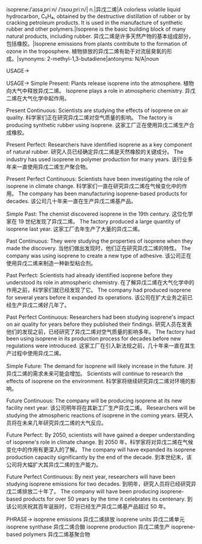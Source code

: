 isoprene:/ˈaɪsəˌpriːn/ /ˈɪsoʊˌpriːn/| n.|异戊二烯|A colorless volatile liquid hydrocarbon, C₅H₈, obtained by the destructive distillation of rubber or by cracking petroleum products. It is used in the manufacture of synthetic rubber and other polymers.|Isoprene is the basic building block of many natural products, including rubber. 异戊二烯是许多天然产物的基本组成部分，包括橡胶。|Isoprene emissions from plants contribute to the formation of ozone in the troposphere. 植物排放的异戊二烯有助于对流层臭氧的形成。|synonyms: 2-methyl-1,3-butadiene|antonyms: N/A|noun

USAGE->

USAGE->
Simple Present:
Plants release isoprene into the atmosphere.  植物向大气中释放异戊二烯。
Isoprene plays a role in atmospheric chemistry. 异戊二烯在大气化学中起作用。

Present Continuous:
Scientists are studying the effects of isoprene on air quality. 科学家们正在研究异戊二烯对空气质量的影响。
The factory is producing synthetic rubber using isoprene. 这家工厂正在使用异戊二烯生产合成橡胶。

Present Perfect:
Researchers have identified isoprene as a key component of natural rubber. 研究人员已经确定异戊二烯是天然橡胶的关键成分。
The industry has used isoprene in polymer production for many years.  该行业多年来一直使用异戊二烯生产聚合物。

Present Perfect Continuous:
Scientists have been investigating the role of isoprene in climate change. 科学家们一直在研究异戊二烯在气候变化中的作用。
The company has been manufacturing isoprene-based products for decades.  该公司几十年来一直在生产异戊二烯基产品。

Simple Past:
The chemist discovered isoprene in the 19th century.  这位化学家在 19 世纪发现了异戊二烯。
The factory produced a large quantity of isoprene last year.  这家工厂去年生产了大量的异戊二烯。

Past Continuous:
They were studying the properties of isoprene when they made the discovery.  当他们做出发现时，他们正在研究异戊二烯的特性。
The company was using isoprene to create a new type of adhesive.  该公司正在使用异戊二烯来制造一种新型粘合剂。


Past Perfect:
Scientists had already identified isoprene before they understood its role in atmospheric chemistry.  在了解异戊二烯在大气化学中的作用之前，科学家们就已经发现了它。
The company had produced isoprene for several years before it expanded its operations.  该公司在扩大业务之前已经生产异戊二烯好几年了。


Past Perfect Continuous:
Researchers had been studying isoprene's impact on air quality for years before they published their findings.  研究人员在发表他们的发现之前，已经研究了异戊二烯对空气质量的影响多年。
The factory had been using isoprene in its production process for decades before new regulations were introduced.  这家工厂在引入新法规之前，几十年来一直在其生产过程中使用异戊二烯。

Simple Future:
The demand for isoprene will likely increase in the future. 对异戊二烯的需求未来可能会增加。
Scientists will continue to research the effects of isoprene on the environment. 科学家将继续研究异戊二烯对环境的影响。


Future Continuous:
The company will be producing isoprene at its new facility next year.  该公司明年将在其新工厂生产异戊二烯。
Researchers will be studying the atmospheric reactions of isoprene in the coming years.  研究人员将在未来几年研究异戊二烯的大气反应。


Future Perfect:
By 2050, scientists will have gained a deeper understanding of isoprene's role in climate change.  到 2050 年，科学家将对异戊二烯在气候变化中的作用有更深入的了解。
The company will have expanded its isoprene production capacity significantly by the end of the decade. 到本世纪末，该公司将大幅扩大其异戊二烯的生产能力。

Future Perfect Continuous:
By next year, researchers will have been studying isoprene emissions for two decades. 到明年，研究人员将已经研究异戊二烯排放二十年了。
The company will have been producing isoprene-based products for over 50 years by the time it celebrates its centenary. 到该公司庆祝其百年诞辰时，它将已经生产异戊二烯基产品超过 50 年。



PHRASE->
isoprene emissions 异戊二烯排放
isoprene units 异戊二烯单元
isoprene synthase 异戊二烯合酶
isoprene production 异戊二烯生产
isoprene-based polymers 异戊二烯基聚合物
